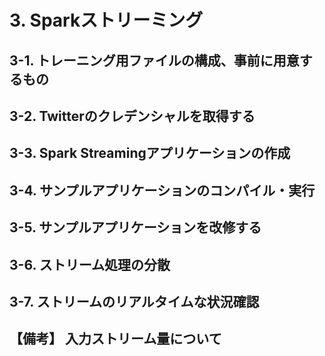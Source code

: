 # 3. Sparkストリーミング

## 3-1. トレーニング用ファイルの構成、事前に用意するもの

## 3-2. Twitterのクレデンシャルを取得する

## 3-3. Spark Streamingアプリケーションの作成

## 3-4. サンプルアプリケーションのコンパイル・実行

## 3-5. サンプルアプリケーションを改修する

## 3-6. ストリーム処理の分散

## 3-7. ストリームのリアルタイムな状況確認

## 【備考】 入力ストリーム量について
